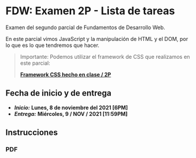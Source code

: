 # FDW: Examen 2P - Lista de tareas

Examen del segundo parcial de Fundamentos de Desarrollo Web.

En este parcial vimos JavaScript y la manipulación de HTML y el DOM, por lo que
es lo que tendremos que hacer.

> Importante: Podemos utilizar el framework de CSS que realizamos en este
> parcial:
>
> [**Framework CSS hecho en clase / 2P**](https://github.com/Fundamentos2122/framework-css-yeicobF.git "Framework CSS hecho en clase / 2P")

## Fecha de inicio y de entrega

- **_Inicio:_** **Lunes, 8 de noviembre del 2021 [6PM]**
- **_Entrega:_** **Miércoles, 9 / NOV / 2021 [11:59PM]**

## Instrucciones

### PDF
